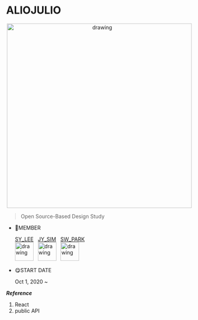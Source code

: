 # ALIOJULIO

<p align="center"> <img src="https://github.com/Jiyooung/Allyeojullio/blob/main/image/ALIOJULIO.jpg" alt="drawing" width="500"/>

> Open Source-Based Design Study


- 🥰MEMBER

    [SY_LEE](https://github.com/youn16)&nbsp;&nbsp;&nbsp;[JY_SIM](https://github.com/Jiyooung)&nbsp;&nbsp;&nbsp;[SW_PARK](https://github.com/Seulwoo) </br>
    <img src="https://user-images.githubusercontent.com/54494532/94995979-ca4e3880-05dc-11eb-8681-b6e13217e6b0.png" alt="drawing" width="50"/>&nbsp;&nbsp;&nbsp;<img src="https://user-images.githubusercontent.com/54494532/94995968-bc001c80-05dc-11eb-9081-b679b913eb46.png" alt="drawing" width="50"/>&nbsp;&nbsp;&nbsp;<img src="https://user-images.githubusercontent.com/54494532/94995958-b1458780-05dc-11eb-98d6-7ac5191925de.png" alt="drawing" width="50"/>


- 😋START DATE

    Oct 1, 2020 ~

***Reference***<br>
   1. React
   2. public API
